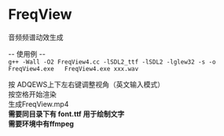 # FreqView
音频频谱动效生成  

-- 使用例 --  
`
g++ -Wall -O2 FreqView4.cc -lSDL2_ttf -lSDL2 -lglew32 -s -o FreqView4.exe  
FreqView4.exe xxx.wav  
`

按 ADQEWS上下左右键调整视角（英文输入模式）  
按空格开始渲染  
生成FreqView.mp4  
__需要同目录下有 font.ttf 用于绘制文字__  
__需要环境中有ffmpeg__  
